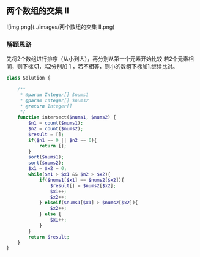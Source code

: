 ## 两个数组的交集 II

![img.png](../images/两个数组的交集 II.png)

### 解题思路

先将2个数组进行排序（从小到大），再分别从第一个元素开始比较
若2个元素相同，则下标X1，X2分别加 1 ，若不相等，则小的数组下标加1.继续比对。

```php
class Solution {

    /**
     * @param Integer[] $nums1
     * @param Integer[] $nums2
     * @return Integer[]
     */
    function intersect($nums1, $nums2) {
        $n1 = count($nums1);
        $n2 = count($nums2);
        $result = [];
        if($n1 == 0 || $n2 == 0){
            return [];
        }
        sort($nums1);
        sort($nums2);
        $x1 = $x2 = 0;
        while($n1 > $x1 && $n2 > $x2){
            if($nums1[$x1] == $nums2[$x2]){
                $result[] = $nums2[$x2];
                $x1++;
                $x2++;
            } elseif($nums1[$x1] > $nums2[$x2]){
                $x2++;
            } else {
                $x1++;
            }
        }
        return $result;
    }
}
```